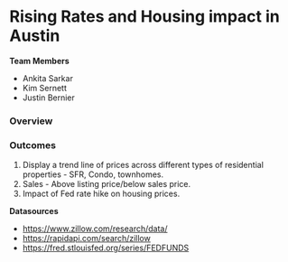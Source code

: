 # Rising Rates and Housing impact in Austin

**Team Members**    
* Ankita Sarkar    
* Kim Sernett    
* Justin Bernier    

###  Overview

###  Outcomes
1.	Display a trend line of prices across different types of residential properties -  SFR, Condo, townhomes. 
2.	Sales - Above listing price/below sales price.
3.	Impact of Fed rate hike on housing prices.


**Datasources**

* https://www.zillow.com/research/data/
* https://rapidapi.com/search/zillow 
* https://fred.stlouisfed.org/series/FEDFUNDS


